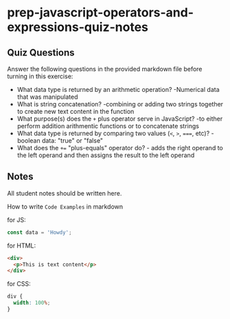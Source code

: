 # prep-javascript-operators-and-expressions-quiz-notes

## Quiz Questions

Answer the following questions in the provided markdown file before turning in this exercise:

- What data type is returned by an arithmetic operation? -Numerical data that was manipulated
- What is string concatenation? -combining or adding two strings together to create new text content in the function
- What purpose(s) does the `+` plus operator serve in JavaScript? -to either perform addition arithmentic functions or to concatenate strings
- What data type is returned by comparing two values (`<`, `>`, `===`, etc)? -boolean data: "true" or "false"
- What does the `+=` "plus-equals" operator do? - adds the right operand to the left operand and then assigns the result to the left operand

## Notes

All student notes should be written here.

How to write `Code Examples` in markdown

for JS:

```javascript
const data = 'Howdy';
```

for HTML:

```html
<div>
  <p>This is text content</p>
</div>
```

for CSS:

```css
div {
  width: 100%;
}
```
